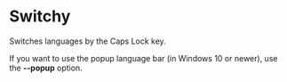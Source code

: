 # Switchy
Switches languages by the Caps Lock key.

If you want to use the popup language bar (in Windows 10 or newer), use the **--popup** option.